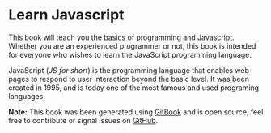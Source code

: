 Learn Javascript
======

This book will teach you the basics of programming and Javascript. Whether you are an experienced programmer or not, this book is intended for everyone who wishes to learn the JavaScript programming language.

JavaScript (*JS for short*) is the programming language that enables web pages to respond to user interaction beyond the basic level. It was been created in 1995, and is today one of the most famous and used programing languages.


**Note:** This book was been generated using [GitBook](http://www.gitbook.io) and is open source, feel free to contribute or signal issues on [GitHub](https://github.com/GitbookIO/javascript).